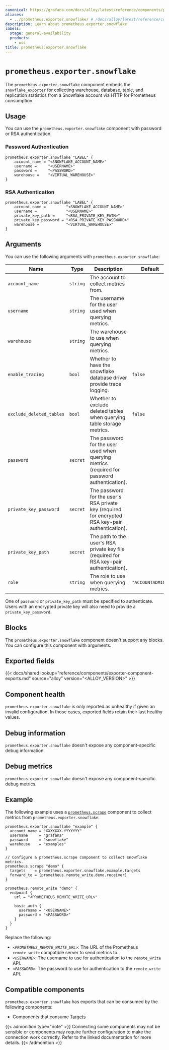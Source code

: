 ```yaml
---
canonical: https://grafana.com/docs/alloy/latest/reference/components/prometheus/prometheus.exporter.snowflake/
aliases:
  - ../prometheus.exporter.snowflake/ # /docs/alloy/latest/reference/components/prometheus.exporter.snowflake/
description: Learn about prometheus.exporter.snowflake
labels:
  stage: general-availability
  products:
    - oss
title: prometheus.exporter.snowflake
---
```


# `prometheus.exporter.snowflake`

The `prometheus.exporter.snowflake` component embeds the [`snowflake_exporter`](https://github.com/grafana/snowflake-prometheus-exporter) for collecting warehouse, database, table, and replication statistics from a Snowflake account via HTTP for Prometheus consumption.

## Usage

You can use the `prometheus.exporter.snowflake` component with password or RSA authentication.

### Password Authentication

```alloy
prometheus.exporter.snowflake "LABEL" {
    account_name = "<SNOWFLAKE_ACCOUNT_NAME>"
    username =     "<USERNAME>"
    password =     "<PASSWORD>"
    warehouse =    "<VIRTUAL_WAREHOUSE>"
}
```

### RSA Authentication

```alloy
prometheus.exporter.snowflake "LABEL" {
    account_name =         "<SNOWFLAKE_ACCOUNT_NAME>"
    username =             "<USERNAME>"
    private_key_path =     "<RSA_PRIVATE_KEY_PATH>"
    private_key_password = "<RSA_PRIVATE_KEY_PASSWORD>"
    warehouse =            "<VIRTUAL_WAREHOUSE>"
}
```

## Arguments

You can use the following arguments with `prometheus.exporter.snowflake`:

| Name                       | Type     | Description                                                                                       | Default          | Required |
|----------------------------|----------|---------------------------------------------------------------------------------------------------|------------------|----------|
| `account_name`             | `string` | The account to collect metrics from.                                                              |                  | yes      |
| `username`                 | `string` | The username for the user used when querying metrics.                                             |                  | yes      |
| `warehouse`                | `string` | The warehouse to use when querying metrics.                                                       |                  | yes      |
| `enable_tracing`           | `bool`   | Whether to have the snowflake database driver provide trace logging.                              | `false`          | no       |
| `exclude_deleted_tables`   | `bool`   | Whether to exclude deleted tables when querying table storage metrics.                            | `false`          | no       |
| `password`                 | `secret` | The password for the user used when querying metrics (required for password authentication).      |                  | no       |
| `private_key_password`     | `secret` | The password for the user's RSA private key (required for encrypted RSA key-pair authentication). |                  | no       |
| `private_key_path`         | `secret` | The path to the user's RSA private key file (required for RSA key-pair authentication).           |                  | no       |
| `role`                     | `string` | The role to use when querying metrics.                                                            | `"ACCOUNTADMIN"` | no       |

One of `password` or `private_key_path` must be specified to authenticate.
Users with an encrypted private key will also need to provide a `private_key_password`.

## Blocks

The `prometheus.exporter.snowflake` component doesn't support any blocks. You can configure this component with arguments.

## Exported fields

{{< docs/shared lookup="reference/components/exporter-component-exports.md" source="alloy" version="<ALLOY_VERSION>" >}}

## Component health

`prometheus.exporter.snowflake` is only reported as unhealthy if given an invalid configuration.
In those cases, exported fields retain their last healthy values.

## Debug information

`prometheus.exporter.snowflake` doesn't expose any component-specific debug information.

## Debug metrics

`prometheus.exporter.snowflake` doesn't expose any component-specific debug metrics.

## Example

The following example uses a [`prometheus.scrape`][scrape] component to collect metrics from `prometheus.exporter.snowflake`:

```alloy
prometheus.exporter.snowflake "example" {
  account_name = "XXXXXXX-YYYYYYY"
  username     = "grafana"
  password     = "snowflake"
  warehouse    = "examples"
}

// Configure a prometheus.scrape component to collect snowflake metrics.
prometheus.scrape "demo" {
  targets    = prometheus.exporter.snowflake.example.targets
  forward_to = [prometheus.remote_write.demo.receiver]
}

prometheus.remote_write "demo" {
  endpoint {
    url = "<PROMETHEUS_REMOTE_WRITE_URL>"

    basic_auth {
      username = "<USERNAME>"
      password = "<PASSWORD>"
    }
  }
}
```

Replace the following:

- _`<PROMETHEUS_REMOTE_WRITE_URL>`_: The URL of the Prometheus `remote_write` compatible server to send metrics to.
- _`<USERNAME>`_: The username to use for authentication to the `remote_write` API.
- _`<PASSWORD>`_: The password to use for authentication to the `remote_write` API.

[scrape]: ../prometheus.scrape/

<!-- START GENERATED COMPATIBLE COMPONENTS -->

## Compatible components

`prometheus.exporter.snowflake` has exports that can be consumed by the following components:

- Components that consume [Targets](../../../compatibility/#targets-consumers)

{{< admonition type="note" >}}
Connecting some components may not be sensible or components may require further configuration to make the connection work correctly.
Refer to the linked documentation for more details.
{{< /admonition >}}

<!-- END GENERATED COMPATIBLE COMPONENTS -->
